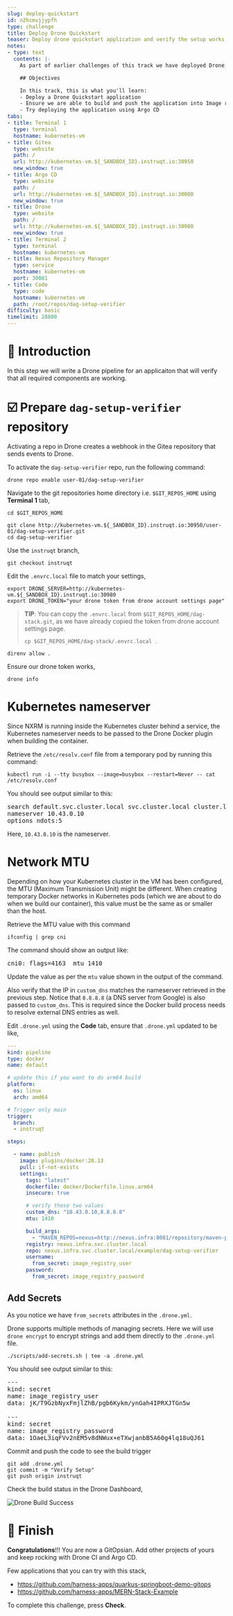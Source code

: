 ```yaml
---
slug: deploy-quickstart
id: n2hcmvjjypfh
type: challenge
title: Deploy Drone Quickstart
teaser: Deploy drone quickstart application and verify the setup works as expected.
notes:
- type: text
  contents: |-
    As part of earlier challenges of this track we have deployed Drone, ArgoCD and Gitea.

    ## Objectives

    In this track, this is what you'll learn:
    - Deploy a Drone Quickstart application
    - Ensure we are able to build and push the application into Image registry
    - Try deploying the application using Argo CD
tabs:
- title: Terminal 1
  type: terminal
  hostname: kubernetes-vm
- title: Gitea
  type: website
  path: /
  url: http://kubernetes-vm.${_SANDBOX_ID}.instruqt.io:30950
  new_window: true
- title: Argo CD
  type: website
  path: /
  url: http://kubernetes-vm.${_SANDBOX_ID}.instruqt.io:30080
  new_window: true
- title: Drone
  type: website
  path: /
  url: http://kubernetes-vm.${_SANDBOX_ID}.instruqt.io:30980
  new_window: true
- title: Terminal 2
  type: terminal
  hostname: kubernetes-vm
- title: Nexus Repository Manager
  type: service
  hostname: kubernetes-vm
  port: 30081
- title: Code
  type: code
  hostname: kubernetes-vm
  path: /root/repos/dag-setup-verifier
difficulty: basic
timelimit: 28800
---
```


🚀 Introduction
===============

In this step we will write a Drone pipeline for an applicaiton that will verify that all required components are working.

☑️ Prepare `dag-setup-verifier` repository
=======================================

Activating a repo in Drone creates a webhook in the Gitea repository that sends events to Drone.

To activate the `dag-setup-verifier` repo, run the following command:

```shell
drone repo enable user-01/dag-setup-verifier
```

Navigate to the git repositories home directory i.e. `$GIT_REPOS_HOME` using **Terminal 1** tab,

```shell
cd $GIT_REPOS_HOME
```

```shell
git clone http://kubernetes-vm.${_SANDBOX_ID}.instruqt.io:30950/user-01/dag-setup-verifier.git
cd dag-setup-verifier
```

Use the `instruqt` branch,

```shell
git checkout instruqt
```

Edit the `.envrc.local` file to match your settings,

```shell
export DRONE_SERVER=http://kubernetes-vm.${_SANDBOX_ID}.instruqt.io:30980
export DRONE_TOKEN="your drone token from drone account settings page"
```

> **TIP**: You can copy the `.envrc.local` from `$GIT_REPOS_HOME/dag-stack.git`, as we have already copied the token from drone account settings page.
> ```shell
> cp $GIT_REPOS_HOME/dag-stack/.envrc.local .
> ```

```shell
direnv allow .
```

Ensure our drone token works,

```shell
drone info
```

Kubernetes nameserver
=====================

Since NXRM is running inside the Kubernetes cluster behind a service, the Kubernetes nameserver needs to be passed to the Drone Docker plugin when building the container.

Retrieve the `/etc/resolv.conf` file from a temporary pod by running this command:

```shell
kubectl run -i --tty busybox --image=busybox --restart=Never -- cat /etc/resolv.conf
```

You should see output similar to this:

<pre>
search default.svc.cluster.local svc.cluster.local cluster.local pguvupthd4vq.svc.cluster.local c.instruqt-prod.internal google.internal
nameserver 10.43.0.10
options ndots:5
</pre>

Here, `10.43.0.10` is the nameserver.

Network MTU
===========

Depending on how your Kubernetes cluster in the VM has been configured, the MTU (Maximum Transmission Unit) might be different. When creating temporary Docker networks in Kubernetes pods (which we are about to do when we build our container), this value must be the same as or smaller than the host.

Retrieve the MTU value with this command

```shell
ifconfig | grep cni
```

The command should show an output like:

<pre>cni0: flags=4163<UP,BROADCAST,RUNNING,MULTICAST>  mtu 1410
</pre>

Update the value as per the `mtu` value shown in the output of the command.

Also verify that the IP in `custom_dns` matches the nameserver retrieved in the previous step. Notice that `8.8.8.8` (a DNS server from Google) is also passed to `custom_dns`. This is required since the Docker build process needs to resolve external DNS entries as well.

Edit `.drone.yml` using the **Code** tab, ensure that `.drone.yml` updated to be like,

```yaml
---
kind: pipeline
type: docker
name: default

# update this if you want to do arm64 build
platform:
  os: linux
  arch: amd64

# Trigger only main
trigger:
  branch:
  - instruqt

steps:

  - name: publish
    image: plugins/docker:20.13
    pull: if-not-exists
    settings:
      tags: "latest"
      dockerfile: docker/Dockerfile.linux.arm64
      insecure: true

      # verify these two values
      custom_dns: "10.43.0.10,8.8.8.8"
      mtu: 1410

      build_args:
        - "MAVEN_REPOS=nexus=http://nexus.infra:8081/repository/maven-public/"
      registry: nexus.infra.svc.cluster.local
      repo: nexus.infra.svc.cluster.local/example/dag-setup-verifier
      username:
        from_secret: image_registry_user
      password:
        from_secret: image_registry_password
```

Add Secrets
-----------

As you notice we have `from_secrets` attributes in the `.drone.yml`.

Drone supports multiple methods of managing secrets. Here we will use `drone encrypt` to encrypt strings and add them directly to the `.drone.yml` file.

```shell
./scripts/add-secrets.sh | tee -a .drone.yml
```

You should see output similar to this:

<pre>---
kind: secret
name: image_registry_user
data: jK/T9GzbNyxFmjlZhB/pgb6Kykm/ynGah4IPRXJTGn5w

---
kind: secret
name: image_registry_password
data: 1OaeL3iqFVv2nEM5v8dNWux+eTXwjanbB5A60g4lq18uQJ61
</pre>

Commit and push the code to see the build trigger

```shell
git add .drone.yml
git commit -m "Verify Setup"
git push origin instruqt
```

Check the build status in the Drone Dashboard,

![Drone Build Success](../assets/validation_success.png)

🏁 Finish
=========
**Congratulations**!!! You are now a GitOpsian. Add other projects of yours and keep rocking with Drone CI and Argo CD.

Few applications that you can try with this stack,

- <https://github.com/harness-apps/quarkus-springboot-demo-gitops>
- <https://github.com/harness-apps/MERN-Stack-Example>

To complete this challenge, press **Check**.

